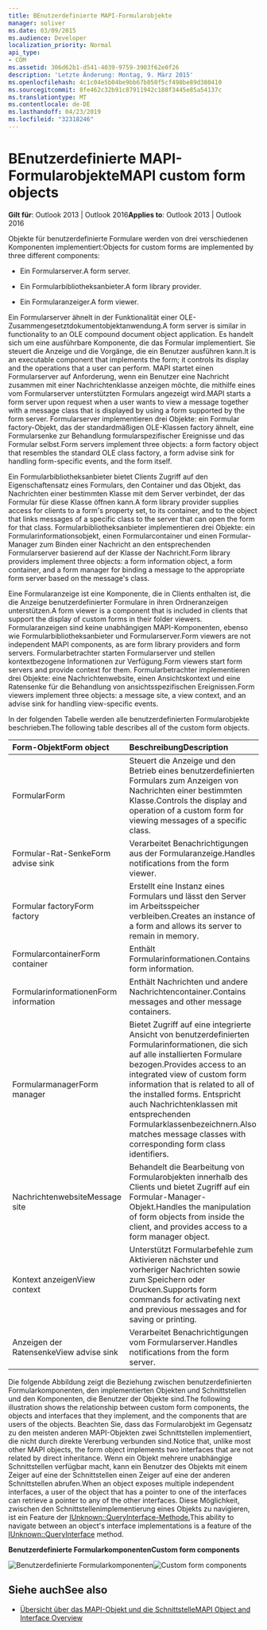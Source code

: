 ```yaml
---
title: BEnutzerdefinierte MAPI-Formularobjekte
manager: soliver
ms.date: 03/09/2015
ms.audience: Developer
localization_priority: Normal
api_type:
- COM
ms.assetid: 306d62b1-d541-4039-9759-3903f62e0f26
description: 'Letzte Änderung: Montag, 9. März 2015'
ms.openlocfilehash: 4c1c04e5b04be9bb67b050f5cf498be89d380410
ms.sourcegitcommit: 8fe462c32b91c87911942c188f3445e85a54137c
ms.translationtype: MT
ms.contentlocale: de-DE
ms.lasthandoff: 04/23/2019
ms.locfileid: "32318246"
---
```

# <a name="mapi-custom-form-objects"></a><span data-ttu-id="d17dc-103">BEnutzerdefinierte MAPI-Formularobjekte</span><span class="sxs-lookup"><span data-stu-id="d17dc-103">MAPI custom form objects</span></span>
  
<span data-ttu-id="d17dc-104">**Gilt für**: Outlook 2013 | Outlook 2016</span><span class="sxs-lookup"><span data-stu-id="d17dc-104">**Applies to**: Outlook 2013 | Outlook 2016</span></span> 
  
<span data-ttu-id="d17dc-105">Objekte für benutzerdefinierte Formulare werden von drei verschiedenen Komponenten implementiert:</span><span class="sxs-lookup"><span data-stu-id="d17dc-105">Objects for custom forms are implemented by three different components:</span></span>
  
- <span data-ttu-id="d17dc-106">Ein Formularserver.</span><span class="sxs-lookup"><span data-stu-id="d17dc-106">A form server.</span></span>
    
- <span data-ttu-id="d17dc-107">Ein Formularbibliotheksanbieter.</span><span class="sxs-lookup"><span data-stu-id="d17dc-107">A form library provider.</span></span>
    
- <span data-ttu-id="d17dc-108">Ein Formularanzeiger.</span><span class="sxs-lookup"><span data-stu-id="d17dc-108">A form viewer.</span></span>
    
<span data-ttu-id="d17dc-109">Ein Formularserver ähnelt in der Funktionalität einer OLE-Zusammengesetztdokumentobjektanwendung.</span><span class="sxs-lookup"><span data-stu-id="d17dc-109">A form server is similar in functionality to an OLE compound document object application.</span></span> <span data-ttu-id="d17dc-110">Es handelt sich um eine ausführbare Komponente, die das Formular implementiert. Sie steuert die Anzeige und die Vorgänge, die ein Benutzer ausführen kann.</span><span class="sxs-lookup"><span data-stu-id="d17dc-110">It is an executable component that implements the form; it controls its display and the operations that a user can perform.</span></span> <span data-ttu-id="d17dc-111">MAPI startet einen Formularserver auf Anforderung, wenn ein Benutzer eine Nachricht zusammen mit einer Nachrichtenklasse anzeigen möchte, die mithilfe eines vom Formularserver unterstützten Formulars angezeigt wird.</span><span class="sxs-lookup"><span data-stu-id="d17dc-111">MAPI starts a form server upon request when a user wants to view a message together with a message class that is displayed by using a form supported by the form server.</span></span> <span data-ttu-id="d17dc-112">Formularserver implementieren drei Objekte: ein Formular factory-Objekt, das der standardmäßigen OLE-Klassen factory ähnelt, eine Formularsenke zur Behandlung formularspezifischer Ereignisse und das Formular selbst.</span><span class="sxs-lookup"><span data-stu-id="d17dc-112">Form servers implement three objects: a form factory object that resembles the standard OLE class factory, a form advise sink for handling form-specific events, and the form itself.</span></span> 
  
<span data-ttu-id="d17dc-113">Ein Formularbibliotheksanbieter bietet Clients Zugriff auf den Eigenschaftensatz eines Formulars, den Container und das Objekt, das Nachrichten einer bestimmten Klasse mit dem Server verbindet, der das Formular für diese Klasse öffnen kann.</span><span class="sxs-lookup"><span data-stu-id="d17dc-113">A form library provider supplies access for clients to a form's property set, to its container, and to the object that links messages of a specific class to the server that can open the form for that class.</span></span> <span data-ttu-id="d17dc-114">Formularbibliotheksanbieter implementieren drei Objekte: ein Formularinformationsobjekt, einen Formularcontainer und einen Formular-Manager zum Binden einer Nachricht an den entsprechenden Formularserver basierend auf der Klasse der Nachricht.</span><span class="sxs-lookup"><span data-stu-id="d17dc-114">Form library providers implement three objects: a form information object, a form container, and a form manager for binding a message to the appropriate form server based on the message's class.</span></span>
  
<span data-ttu-id="d17dc-115">Eine Formularanzeige ist eine Komponente, die in Clients enthalten ist, die die Anzeige benutzerdefinierter Formulare in ihren Ordneranzeigen unterstützen.</span><span class="sxs-lookup"><span data-stu-id="d17dc-115">A form viewer is a component that is included in clients that support the display of custom forms in their folder viewers.</span></span> <span data-ttu-id="d17dc-116">Formularanzeigen sind keine unabhängigen MAPI-Komponenten, ebenso wie Formularbibliotheksanbieter und Formularserver.</span><span class="sxs-lookup"><span data-stu-id="d17dc-116">Form viewers are not independent MAPI components, as are form library providers and form servers.</span></span> <span data-ttu-id="d17dc-117">Formularbetrachter starten Formularserver und stellen kontextbezogene Informationen zur Verfügung.</span><span class="sxs-lookup"><span data-stu-id="d17dc-117">Form viewers start form servers and provide context for them.</span></span> <span data-ttu-id="d17dc-118">Formularbetrachter implementieren drei Objekte: eine Nachrichtenwebsite, einen Ansichtskontext und eine Ratensenke für die Behandlung von ansichtsspezifischen Ereignissen.</span><span class="sxs-lookup"><span data-stu-id="d17dc-118">Form viewers implement three objects: a message site, a view context, and an advise sink for handling view-specific events.</span></span>
  
<span data-ttu-id="d17dc-119">In der folgenden Tabelle werden alle benutzerdefinierten Formularobjekte beschrieben.</span><span class="sxs-lookup"><span data-stu-id="d17dc-119">The following table describes all of the custom form objects.</span></span> 
  
|<span data-ttu-id="d17dc-120">**Form-Objekt**</span><span class="sxs-lookup"><span data-stu-id="d17dc-120">**Form object**</span></span>|<span data-ttu-id="d17dc-121">**Beschreibung**</span><span class="sxs-lookup"><span data-stu-id="d17dc-121">**Description**</span></span>|
|:-----|:-----|
|<span data-ttu-id="d17dc-122">Formular</span><span class="sxs-lookup"><span data-stu-id="d17dc-122">Form</span></span>  <br/> |<span data-ttu-id="d17dc-123">Steuert die Anzeige und den Betrieb eines benutzerdefinierten Formulars zum Anzeigen von Nachrichten einer bestimmten Klasse.</span><span class="sxs-lookup"><span data-stu-id="d17dc-123">Controls the display and operation of a custom form for viewing messages of a specific class.</span></span>  <br/> |
|<span data-ttu-id="d17dc-124">Formular-Rat-Senke</span><span class="sxs-lookup"><span data-stu-id="d17dc-124">Form advise sink</span></span>  <br/> |<span data-ttu-id="d17dc-125">Verarbeitet Benachrichtigungen aus der Formularanzeige.</span><span class="sxs-lookup"><span data-stu-id="d17dc-125">Handles notifications from the form viewer.</span></span>  <br/> |
|<span data-ttu-id="d17dc-126">Formular factory</span><span class="sxs-lookup"><span data-stu-id="d17dc-126">Form factory</span></span>  <br/> |<span data-ttu-id="d17dc-127">Erstellt eine Instanz eines Formulars und lässt den Server im Arbeitsspeicher verbleiben.</span><span class="sxs-lookup"><span data-stu-id="d17dc-127">Creates an instance of a form and allows its server to remain in memory.</span></span>  <br/> |
|<span data-ttu-id="d17dc-128">Formularcontainer</span><span class="sxs-lookup"><span data-stu-id="d17dc-128">Form container</span></span>  <br/> |<span data-ttu-id="d17dc-129">Enthält Formularinformationen.</span><span class="sxs-lookup"><span data-stu-id="d17dc-129">Contains form information.</span></span>  <br/> |
|<span data-ttu-id="d17dc-130">Formularinformationen</span><span class="sxs-lookup"><span data-stu-id="d17dc-130">Form information</span></span>  <br/> |<span data-ttu-id="d17dc-131">Enthält Nachrichten und andere Nachrichtencontainer.</span><span class="sxs-lookup"><span data-stu-id="d17dc-131">Contains messages and other message containers.</span></span>  <br/> |
|<span data-ttu-id="d17dc-132">Formularmanager</span><span class="sxs-lookup"><span data-stu-id="d17dc-132">Form manager</span></span>  <br/> |<span data-ttu-id="d17dc-133">Bietet Zugriff auf eine integrierte Ansicht von benutzerdefinierten Formularinformationen, die sich auf alle installierten Formulare bezogen.</span><span class="sxs-lookup"><span data-stu-id="d17dc-133">Provides access to an integrated view of custom form information that is related to all of the installed forms.</span></span> <span data-ttu-id="d17dc-134">Entspricht auch Nachrichtenklassen mit entsprechenden Formularklassenbezeichnern.</span><span class="sxs-lookup"><span data-stu-id="d17dc-134">Also matches message classes with corresponding form class identifiers.</span></span>  <br/> |
|<span data-ttu-id="d17dc-135">Nachrichtenwebsite</span><span class="sxs-lookup"><span data-stu-id="d17dc-135">Message site</span></span>  <br/> |<span data-ttu-id="d17dc-136">Behandelt die Bearbeitung von Formularobjekten innerhalb des Clients und bietet Zugriff auf ein Formular-Manager-Objekt.</span><span class="sxs-lookup"><span data-stu-id="d17dc-136">Handles the manipulation of form objects from inside the client, and provides access to a form manager object.</span></span>  <br/> |
|<span data-ttu-id="d17dc-137">Kontext anzeigen</span><span class="sxs-lookup"><span data-stu-id="d17dc-137">View context</span></span>  <br/> |<span data-ttu-id="d17dc-138">Unterstützt Formularbefehle zum Aktivieren nächster und vorheriger Nachrichten sowie zum Speichern oder Drucken.</span><span class="sxs-lookup"><span data-stu-id="d17dc-138">Supports form commands for activating next and previous messages and for saving or printing.</span></span>  <br/> |
|<span data-ttu-id="d17dc-139">Anzeigen der Ratensenke</span><span class="sxs-lookup"><span data-stu-id="d17dc-139">View advise sink</span></span>  <br/> |<span data-ttu-id="d17dc-140">Verarbeitet Benachrichtigungen vom Formularserver.</span><span class="sxs-lookup"><span data-stu-id="d17dc-140">Handles notifications from the form server.</span></span>  <br/> |
   
<span data-ttu-id="d17dc-141">Die folgende Abbildung zeigt die Beziehung zwischen benutzerdefinierten Formularkomponenten, den implementierten Objekten und Schnittstellen und den Komponenten, die Benutzer der Objekte sind.</span><span class="sxs-lookup"><span data-stu-id="d17dc-141">The following illustration shows the relationship between custom form components, the objects and interfaces that they implement, and the components that are users of the objects.</span></span> <span data-ttu-id="d17dc-142">Beachten Sie, dass das Formularobjekt im Gegensatz zu den meisten anderen MAPI-Objekten zwei Schnittstellen implementiert, die nicht durch direkte Vererbung verbunden sind.</span><span class="sxs-lookup"><span data-stu-id="d17dc-142">Notice that, unlike most other MAPI objects, the form object implements two interfaces that are not related by direct inheritance.</span></span> <span data-ttu-id="d17dc-143">Wenn ein Objekt mehrere unabhängige Schnittstellen verfügbar macht, kann ein Benutzer des Objekts mit einem Zeiger auf eine der Schnittstellen einen Zeiger auf eine der anderen Schnittstellen abrufen.</span><span class="sxs-lookup"><span data-stu-id="d17dc-143">When an object exposes multiple independent interfaces, a user of the object that has a pointer to one of the interfaces can retrieve a pointer to any of the other interfaces.</span></span> <span data-ttu-id="d17dc-144">Diese Möglichkeit, zwischen den Schnittstellenimplementierung eines Objekts zu navigieren, ist ein Feature der [IUnknown::QueryInterface-Methode.](https://msdn.microsoft.com/library/54d5ff80-18db-43f2-b636-f93ac053146d%28Office.15%29.aspx)</span><span class="sxs-lookup"><span data-stu-id="d17dc-144">This ability to navigate between an object's interface implementations is a feature of the [IUnknown::QueryInterface](https://msdn.microsoft.com/library/54d5ff80-18db-43f2-b636-f93ac053146d%28Office.15%29.aspx) method.</span></span> 
  
<span data-ttu-id="d17dc-145">**Benutzerdefinierte Formularkomponenten**</span><span class="sxs-lookup"><span data-stu-id="d17dc-145">**Custom form components**</span></span>
  
<span data-ttu-id="d17dc-146">![Benutzerdefinierte Formularkomponenten](media/amapi_67.gif "Benutzerdefinierte Formularkomponenten")</span><span class="sxs-lookup"><span data-stu-id="d17dc-146">![Custom form components](media/amapi_67.gif "Custom form components")</span></span>
  
## <a name="see-also"></a><span data-ttu-id="d17dc-147">Siehe auch</span><span class="sxs-lookup"><span data-stu-id="d17dc-147">See also</span></span>

- [<span data-ttu-id="d17dc-148">Übersicht über das MAPI-Objekt und die Schnittstelle</span><span class="sxs-lookup"><span data-stu-id="d17dc-148">MAPI Object and Interface Overview</span></span>](mapi-object-and-interface-overview.md)

